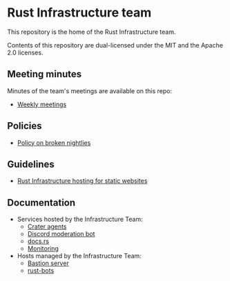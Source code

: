 # Rust Infrastructure team

This repository is the home of the Rust Infrastructure team.

Contents of this repository are dual-licensed under the MIT and the Apache 2.0
licenses.

## Meeting minutes

Minutes of the team's meetings are available on this repo:

* [Weekly meetings](minutes/weekly-meetings)

## Policies

* [Policy on broken nightlies](policies/broken-nightlies.md)

## Guidelines

* [Rust Infrastructure hosting for static websites](guidelines/static-websites.md)

## Documentation

* Services hosted by the Infrastructure Team:
  * [Crater agents](docs/services/crater-agents.md)
  * [Discord moderation bot](docs/services/discord-mods-bot.md)
  * [docs.rs](docs/services/docs-rs.md)
  * [Monitoring](docs/services/monitoring.md)
* Hosts managed by the Infrastructure Team:
  * [Bastion server](docs/hosts/bastion.md)
  * [rust-bots](docs/hosts/rust-bots.md)
